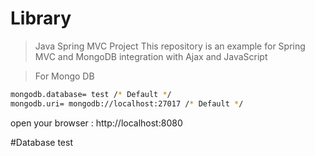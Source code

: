 # Library

> Java Spring MVC Project
This repository is an example for Spring MVC and MongoDB integration with Ajax and JavaScript

>For Mongo DB
```bash
mongodb.database= test /* Default */
mongodb.uri= mongodb://localhost:27017 /* Default */
```

open your browser : http://localhost:8080

#Database
test

